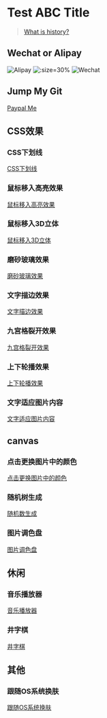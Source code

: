 # Test ABC Title

> [What is history?](HISTORY.md)

## Wechat or Alipay
![Alipay](images/IMG_4184.JPG ':size=25% ')
![](images/coffee.jpg ':size=30% ')
![Wechat](images/IMG_4202.JPG ':size=25%')

## Jump My Git
[Paypal Me](https://github.com/poiAnyoc)

## CSS效果
### CSS下划线
[CSS下划线](https://poianyoc.github.io/blog-poi/css/down-line.html)

### 鼠标移入高亮效果
[鼠标移入高亮效果](https://poianyoc.github.io/blog-poi/css/mouse-hover-light.html)

### 鼠标移入3D立体
[鼠标移入3D立体](https://poianyoc.github.io/blog-poi/css/mouse-3d-card.html)

### 磨砂玻璃效果
[磨砂玻璃效果](https://poianyoc.github.io/blog-poi/css/filter/backdrop-filter/frosting-glass.html)

### 文字描边效果
[文字描边效果](https://poianyoc.github.io/blog-poi/css/text-stroke/text-stroke-1.html)

### 九宫格裂开效果
[九宫格裂开效果](https://poianyoc.github.io/blog-poi/css/nth-child/hover-night-grid.html)

### 上下轮播效果
[上下轮播效果](https://poianyoc.github.io/blog-poi/css/swiper/up-down-swiper.html)

### 文字适应图片内容
[文字适应图片内容](https://poianyoc.github.io/blog-poi/css/filter/svg-filter/text-svg-filter.html)


## canvas
### 点击更换图片中的颜色
[点击更换图片中的颜色](https://poianyoc.github.io/blog-poi/canvas/canvas-changeColor/clickcanva-changecolor.html)

### 随机树生成
[随机数生成](https://poianyoc.github.io/blog-poi/canvas/random-tree.html)

### 图片调色盘
[图片调色盘](https://poianyoc.github.io/blog-poi/canvas/mouse-pic-rgb-canvas.html)

## 休闲
### 音乐播放器
[音乐播放器](https://poianyoc.github.io/blog-poi/music-player/index.html)

### 井字棋
[井字棋](https://poianyoc.github.io/blog-poi/games/keenerTicTacToeGame/index.html)

## 其他
### 跟随OS系统换肤
[跟随OS系统换肤](https://poianyoc.github.io/blog-poi/os/os-change-skin.html)
